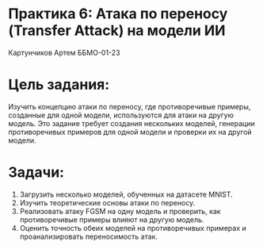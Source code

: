 # Практика 6: Атака по переносу (Transfer Attack) на модели ИИ

Картунчиков Артем ББМО-01-23

# Цель задания:

Изучить концепцию атаки по переносу, где противоречивые примеры, созданные для одной модели, используются для атаки на другую модель. Это задание требует создания нескольких моделей, генерации противоречивых примеров для одной модели и проверки их на другой модели.

# Задачи:
 1. Загрузить несколько моделей, обученных на датасете MNIST.
 2. Изучить теоретические основы атаки по переносу.
 3. Реализовать атаку FGSM на одну модель и проверить, как противоречивые примеры влияют на другую модель.
 4. Оценить точность обеих моделей на противоречивых примерах и проанализировать переносимость атак.